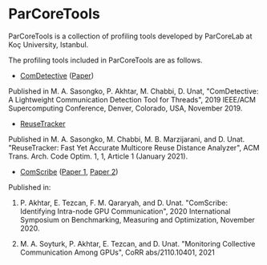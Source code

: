 # ParCoreTools

ParCoreTools is a collection of profiling tools developed by ParCoreLab at Koç University, Istanbul.

The profiling tools included in ParCoreTools are as follows.

- [ComDetective](docs/ComDetective.md) ([Paper](https://dl.acm.org/doi/10.1145/3295500.3356214))

Published in M. A. Sasongko, P. Akhtar, M. Chabbi, D. Unat, "ComDetective: A Lightweight Communication Detection Tool for Threads", 2019 IEEE/ACM Supercomputing Conference, Denver, Colorado, USA, November 2019.

- [ReuseTracker](docs/ReuseTracker.md)

Published in M. A. Sasongko, M. Chabbi, M. B. Marzijarani, and D. Unat. "ReuseTracker: Fast Yet Accurate Multicore Reuse Distance Analyzer", ACM Trans. Arch. Code Optim. 1, 1, Article 1 (January 2021).

- [ComScribe](https://github.com/ParCoreLab/ComScribe/) ([Paper 1](https://link.springer.com/chapter/10.1007/978-3-030-71058-3_10), [Paper 2](https://arxiv.org/abs/2110.10401))

Published in: 

1. P. Akhtar, E. Tezcan, F. M. Qararyah, and D. Unat. "ComScribe: Identifying Intra-node GPU Communication", 2020 International Symposium on Benchmarking, Measuring and Optimization, November 2020.

2. M. A. Soyturk, P. Akhtar, E. Tezcan, and D. Unat. "Monitoring Collective Communication Among GPUs", CoRR abs/2110.10401, 2021
